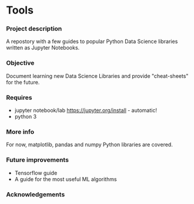 # Tools

### Project description

A repostory with a few guides to popular Python Data Science libraries written as Jupyter Notebooks.


### Objective

Document learning new Data Science Libraries and provide "cheat-sheets" for the future.


### Requires

* jupyter notebook/lab https://jupyter.org/install - automatic!
* python 3

### More info

For now, matplotlib, pandas and numpy Python libraries are covered.


### Future improvements

* Tensorflow guide
* A guide for the most useful ML algorithms

### Acknowledgements



